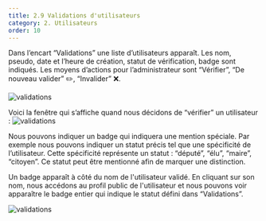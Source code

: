 ```yaml
---
title: 2.9 Validations d'utilisateurs
category: 2. Utilisateurs
order: 10
---
```


Dans l’encart “Validations” une liste d’utilisateurs apparaît. Les nom, pseudo, date et l’heure de création, statut de vérification,  badge sont indiqués. Les moyens d’actions pour l’administrateur sont “Vérifier”, “De nouveau valider” ✏️, “Invalider” ❌.

![validations]({{site.baseurl}}/uploads/2-9-1-validations.png)

Voici la fenêtre qui s’affiche quand nous décidons de “vérifier” un utilisateur :
![validations]({{site.baseurl}}/uploads/2-9-2-validations.png)

Nous pouvons indiquer un badge qui indiquera une mention spéciale. Par exemple nous pouvons indiquer un statut précis tel que une spécificité de l’utilisateur. Cette spécificité représente un statut : “député”, “élu”, “maire”, “citoyen”. Ce statut peut être mentionné afin de marquer une distinction.

Un badge apparaît à côté du nom de l'utilisateur validé. En cliquant sur son nom, nous accédons au profil public de l'utilisateur et nous pouvons voir apparaître le badge entier qui indique le statut défini dans “Validations”.

![validations]({{site.baseurl}}/uploads/2-9-3-validations.png)
